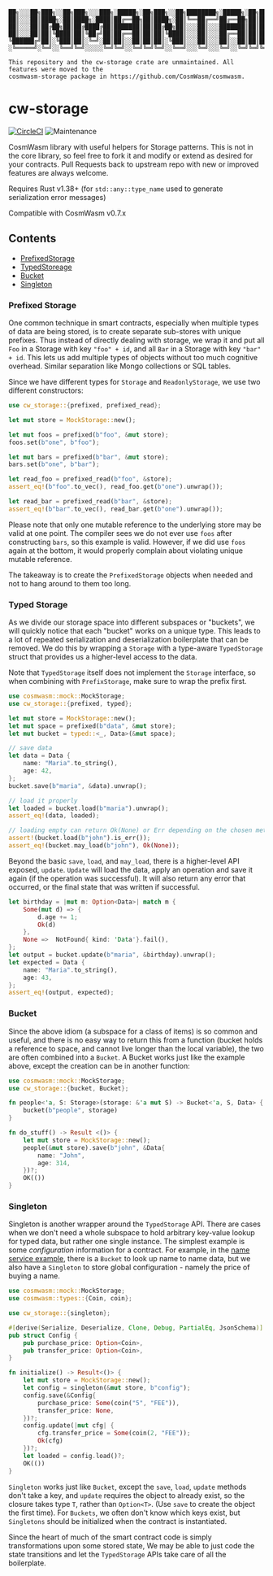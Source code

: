```
██╗░░░██╗███╗░░██╗███╗░░░███╗░█████╗░██╗███╗░░██╗████████╗░█████╗░██╗███╗░░██╗███████╗██████╗░
██║░░░██║████╗░██║████╗░████║██╔══██╗██║████╗░██║╚══██╔══╝██╔══██╗██║████╗░██║██╔════╝██╔══██╗
██║░░░██║██╔██╗██║██╔████╔██║███████║██║██╔██╗██║░░░██║░░░███████║██║██╔██╗██║█████╗░░██║░░██║
██║░░░██║██║╚████║██║╚██╔╝██║██╔══██║██║██║╚████║░░░██║░░░██╔══██║██║██║╚████║██╔══╝░░██║░░██║
╚██████╔╝██║░╚███║██║░╚═╝░██║██║░░██║██║██║░╚███║░░░██║░░░██║░░██║██║██║░╚███║███████╗██████╔╝
░╚═════╝░╚═╝░░╚══╝╚═╝░░░░░╚═╝╚═╝░░╚═╝╚═╝╚═╝░░╚══╝░░░╚═╝░░░╚═╝░░╚═╝╚═╝╚═╝░░╚══╝╚══════╝╚═════╝░

This repository and the cw-storage crate are unmaintained. All features were moved to the
cosmwasm-storage package in https://github.com/CosmWasm/cosmwasm.
```

# cw-storage

[![CircleCI](https://circleci.com/gh/CosmWasm/cw-storage/tree/master.svg?style=shield)](https://circleci.com/gh/CosmWasm/cw-storage/tree/master)
![Maintenance](https://img.shields.io/badge/maintenance-unmaintainted-critical.svg)

CosmWasm library with useful helpers for Storage patterns.
This is not in the core library, so feel free to fork it and modify or extend as desired for your contracts.
Pull Requests back to upstream repo with new or improved features are always welcome.

Requires Rust v1.38+ (for `std::any::type_name` used to generate serialization error messages)

Compatible with CosmWasm v0.7.x

## Contents

* [PrefixedStorage](#prefixed-storage)
* [TypedStoreage](#typed-storage)
* [Bucket](#bucket)
* [Singleton](#singleton)

### Prefixed Storage

One common technique in smart contracts, especially when multiple types of data
are being stored, is to create separate sub-stores with unique prefixes. Thus instead
of directly dealing with storage, we wrap it and put all `Foo` in a Storage with
key `"foo" + id`, and all `Bar` in a Storage with key `"bar" + id`. This lets us add multiple
types of objects without too much cognitive overhead. Similar separation like Mongo collections
or SQL tables.

Since we have different types for `Storage` and `ReadonlyStorage`, we use two different constructors:

```rust
use cw_storage::{prefixed, prefixed_read};

let mut store = MockStorage::new();

let mut foos = prefixed(b"foo", &mut store);
foos.set(b"one", b"foo");

let mut bars = prefixed(b"bar", &mut store);
bars.set(b"one", b"bar");

let read_foo = prefixed_read(b"foo", &store);
assert_eq!(b"foo".to_vec(), read_foo.get(b"one").unwrap());

let read_bar = prefixed_read(b"bar", &store);
assert_eq!(b"bar".to_vec(), read_bar.get(b"one").unwrap());
```

Please note that only one mutable reference to the underlying store may be valid at one point.
The compiler sees we do not ever use `foos` after constructing `bars`, so this example is valid.
However, if we did use `foos` again at the bottom, it would properly complain about violating
unique mutable reference. 

The takeaway is to create the `PrefixedStorage` objects when needed and not to hang around to them too long.

### Typed Storage

As we divide our storage space into different subspaces or "buckets", we will quickly notice that each
"bucket" works on a unique type. This leads to a lot of repeated serialization and deserialization
boilerplate that can be removed. We do this by wrapping a `Storage` with a type-aware `TypedStorage`
struct that provides us a higher-level access to the data. 

Note that `TypedStorage` itself does not implement the `Storage` interface, so when combining 
with `PrefixStorage`, make sure to wrap the prefix first.

```rust
use cosmwasm::mock::MockStorage;
use cw_storage::{prefixed, typed};

let mut store = MockStorage::new();
let mut space = prefixed(b"data", &mut store);
let mut bucket = typed::<_, Data>(&mut space);

// save data
let data = Data {
    name: "Maria".to_string(),
    age: 42,
};
bucket.save(b"maria", &data).unwrap();

// load it properly
let loaded = bucket.load(b"maria").unwrap();
assert_eq!(data, loaded);

// loading empty can return Ok(None) or Err depending on the chosen method:
assert!(bucket.load(b"john").is_err());
assert_eq!(bucket.may_load(b"john"), Ok(None));
```

Beyond the basic `save`, `load`, and `may_load`, there is a higher-level API exposed, `update`.
`Update` will load the data, apply an operation and save it again (if the operation was successful).
It will also return any error that occurred, or the final state that was written if successful.

```rust
let birthday = |mut m: Option<Data>| match m {
    Some(mut d) => { 
        d.age += 1; 
        Ok(d) 
    },
    None =>  NotFound{ kind: 'Data'}.fail(),
};
let output = bucket.update(b"maria", &birthday).unwrap();
let expected = Data {
    name: "Maria".to_string(),
    age: 43,
};
assert_eq!(output, expected);
``` 

### Bucket

Since the above idiom (a subspace for a class of items) is so common and useful, 
and there is no easy way to return this from a function 
(bucket holds a reference to space, and cannot live longer than the local variable), the two are often
combined into a `Bucket`. A Bucket works just like the example above, except the creation can be
in another function:

```rust
use cosmwasm::mock::MockStorage;
use cw_storage::{bucket, Bucket};

fn people<'a, S: Storage>(storage: &'a mut S) -> Bucket<'a, S, Data> {
    bucket(b"people", storage)
}

fn do_stuff() -> Result <()> {
    let mut store = MockStorage::new();
    people(&mut store).save(b"john", &Data{
        name: "John",
        age: 314,
    })?;
    OK(())
}
```

### Singleton

Singleton is another wrapper around the `TypedStorage` API. There are cases when we don't need
a whole subspace to hold arbitrary key-value lookup for typed data, but rather one single instance.
The simplest example is some *configuration* information for a contract. For example, in the 
[name service example](https://github.com/CosmWasm/cosmwasm-examples/tree/master/nameservice),
there is a `Bucket` to look up name to name data, but we also have a `Singleton` to store
global configuration - namely the price of buying a name.

```rust
use cosmwasm::mock::MockStorage;
use cosmwasm::types::{Coin, coin};

use cw_storage::{singleton};

#[derive(Serialize, Deserialize, Clone, Debug, PartialEq, JsonSchema)]
pub struct Config {
    pub purchase_price: Option<Coin>,
    pub transfer_price: Option<Coin>,
}

fn initialize() -> Result<()> {
    let mut store = MockStorage::new();
    let config = singleton(&mut store, b"config");
    config.save(&Config{
        purchase_price: Some(coin("5", "FEE")),
        transfer_price: None,
    })?;
    config.update(|mut cfg| {
        cfg.transfer_price = Some(coin(2, "FEE"));
        Ok(cfg)
    })?;
    let loaded = config.load()?;
    OK(())
}
```

`Singleton` works just like `Bucket`, except the `save`, `load`, `update` methods don't take
a key, and `update` requires the object to already exist, so the closure takes
type `T`, rather than `Option<T>`. (Use `save` to create the object the first time).
For `Buckets`, we often don't know which keys exist, but `Singletons` should be
initialized when the contract is instantiated.

Since the heart of much of the smart contract code is simply transformations upon some stored state,
We may be able to just code the state transitions and let the `TypedStorage` APIs take care of all
the boilerplate.
